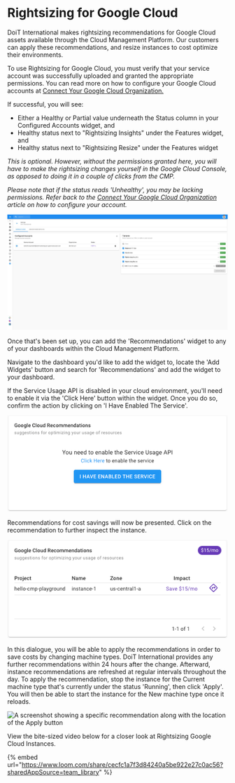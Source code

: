 # Rightsizing for Google Cloud

DoiT International makes rightsizing recommendations for Google Cloud assets available through the Cloud Management Platform. Our customers can apply these recommendations, and resize instances to cost optimize their environments.

To use Rightsizing for Google Cloud, you must verify that your service account was successfully uploaded and granted the appropriate permissions. You can read more on how to configure your Google Cloud accounts at [Connect Your Google Cloud Organization.](../google-cloud/connect-google-cloud-service-account.md)

If successful, you will see:

* Either a Healthy or Partial value underneath the Status column in your Configured Accounts widget, and
* Healthy status next to "Rightsizing Insights" under the Features widget, and
* Healthy status next to "Rightsizing Resize" under the Features widget

_This is optional. However, without the permissions granted here, you will have to make the rightsizing changes yourself in the Google Cloud Console, as opposed to doing it in a couple of clicks from the CMP._

_Please note that if the status reads 'Unhealthy', you may be lacking permissions. Refer back to the [Connect Your Google Cloud Organization](../google-cloud/connect-google-cloud-service-account.md) article on how to configure your account._

![A screenshot of your _Configured Accounts_ screen along with status icons](<../.gitbook/assets/cmp_gcp_partialpermissions (1) (1) (1).jpg>)

Once that's been set up, you can add the 'Recommendations' widget to any of your dashboards within the Cloud Management Platform.

Navigate to the dashboard you'd like to add the widget to, locate the 'Add Widgets' button and search for 'Recommendations' and add the widget to your dashboard.

If the Service Usage API is disabled in your cloud environment, you'll need to enable it via the 'Click Here' button within the widget. Once you do so, confirm the action by clicking on 'I Have Enabled The Service'.

![A screenshot showing the _I Have Enabled This Service_ button](../.gitbook/assets/recommendations4.png)

Recommendations for cost savings will now be presented. Click on the recommendation to further inspect the instance.

![A screenshot showing the _Google Cloud Recommendations_ section](../.gitbook/assets/recommendations3.png)

In this dialogue, you will be able to apply the recommendations in order to save costs by changing machine types. DoiT International provides any further recommendations within 24 hours after the change. Afterward, instance recommendations are refreshed at regular intervals throughout the day. To apply the recommendation, stop the instance for the Current machine type that's currently under the status 'Running', then click 'Apply'. You will then be able to start the instance for the New machine type once it reloads.

![A screenshot showing a specific recommendation along with the location of the
_Apply_ button](../.gitbook/assets/resize-instance.png)

View the bite-sized video below for a closer look at Rightsizing Google Cloud Instances.

{% embed url="https://www.loom.com/share/cecfc1a7f3d84240a5be922e27c0ac56?sharedAppSource=team_library" %}
